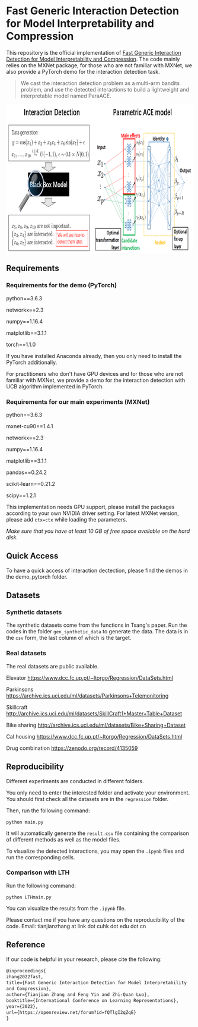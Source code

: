 # Fast Generic Interaction Detection for Model Interpretability and Compression

This repository is the official implementation of [Fast Generic Interaction Detection for Model Interpretability and Compression](https://openreview.net/forum?id=fQTlgI2qZqE). The code mainly relies on the MXNet package, for those who are not familiar with MXNet, we also provide a PyTorch demo for the interaction detection task. 

> We cast the interaction detection problem as a multi-arm bandits problem, and use the detected interactions to build a lightweight and interpretable model named ParaACE. 
> 

 <img src="figures/ParaACE1.png" width = "900" height = "400" alt="图片名称" align=center />
 
## Requirements 

### Requirements for the demo (PyTorch)

python==3.6.3

networkx==2.3

numpy==1.16.4

matplotlib==3.1.1

torch==1.1.0

If you have installed Anaconda already, then you only need to install the PyTorch additionally. 

For practitioners who don't have GPU devices and for those who are not familiar with MXNet, we provide a demo for the interaction detection with UCB algorithm implemented in PyTorch.




### Requirements for our main experiments (MXNet)
python==3.6.3

mxnet-cu90==1.4.1 

networkx==2.3

numpy==1.16.4

matplotlib==3.1.1

pandas==0.24.2

scikit-learn==0.21.2

scipy==1.2.1

This implementation needs GPU support, please install the packages according to your own NVIDIA driver setting. For latest MXNet version, please add `ctx=ctx` while loading the parameters.

*Make sure that you have at least 10 GB of free space available on the hard disk.*


## Quick Access
To have a quick access of interaction dectection, please find the demos in the demo_pytorch folder.



## Datasets

### Synthetic datasets

The synthetic datasets come from the functions in Tsang's paper. Run the codes in the folder `gen_synthetic_data` to generate the data. The data is in the `csv` form, the last column of which is the target.

### Real datasets

The real datasets are public available. 

Elevator https://www.dcc.fc.up.pt/~ltorgo/Regression/DataSets.html

Parkinsons https://archive.ics.uci.edu/ml/datasets/Parkinsons+Telemonitoring

Skillcraft http://archive.ics.uci.edu/ml/datasets/SkillCraft1+Master+Table+Dataset

Bike sharing http://archive.ics.uci.edu/ml/datasets/Bike+Sharing+Dataset

Cal housing https://www.dcc.fc.up.pt/~ltorgo/Regression/DataSets.html

Drug combination https://zenodo.org/record/4135059

## Reproducibility

Different experiments are conducted in different folders. 

You only need to enter the interested folder and activate your environment. You should first check all the datasets are in the `regression` folder.

Then, run the following command:
```
python main.py
```
It will automatically generate the `result.csv` file containing the comparison of different methods as well as the model files.

To visualize the detected interactions, you may open the `.ipynb` files and run the corresponding cells.

### Comparison with LTH

Run the following command:
```
python LTHmain.py
```

You can visualize the results from the `.ipynb` file.


Please contact me if you have any questions on the reproducibility of the code. Email: tianjianzhang at link dot cuhk dot edu dot cn  

## Reference
If our code is helpful in your research, please cite the following:
```
@inproceedings{
zhang2022fast,
title={Fast Generic Interaction Detection for Model Interpretability and Compression},
author={Tianjian Zhang and Feng Yin and Zhi-Quan Luo},
booktitle={International Conference on Learning Representations},
year={2022},
url={https://openreview.net/forum?id=fQTlgI2qZqE}
}
```
